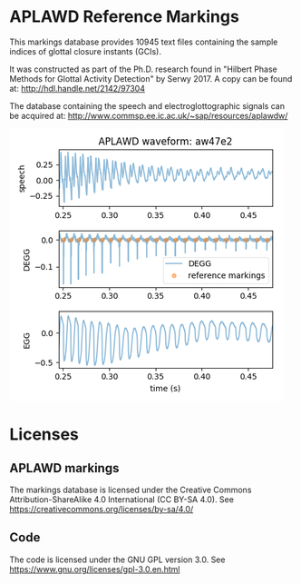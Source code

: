 # APLAWD Reference Markings

This markings database provides 10945 text files containing
the sample indices of glottal closure instants (GCIs).

It was constructed as part of the Ph.D. research found in
"Hilbert Phase Methods for Glottal Activity Detection" by
Serwy 2017. A copy can be found at:
    http://hdl.handle.net/2142/97304

The database containing the speech and electroglottographic
signals can be acquired at:
    http://www.commsp.ee.ic.ac.uk/~sap/resources/aplawdw/

![Screenshot](aw47e2.png)

# Licenses

## APLAWD markings 
The markings database is licensed under the Creative Commons
Attribution-ShareAlike 4.0 International (CC BY-SA 4.0).
See https://creativecommons.org/licenses/by-sa/4.0/

## Code
The code is licensed under the GNU GPL version 3.0.
See https://www.gnu.org/licenses/gpl-3.0.en.html


